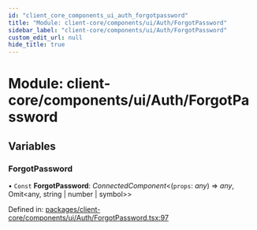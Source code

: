 ```yaml
---
id: "client_core_components_ui_auth_forgotpassword"
title: "Module: client-core/components/ui/Auth/ForgotPassword"
sidebar_label: "client-core/components/ui/Auth/ForgotPassword"
custom_edit_url: null
hide_title: true
---
```


# Module: client-core/components/ui/Auth/ForgotPassword

## Variables

### ForgotPassword

• `Const` **ForgotPassword**: *ConnectedComponent*<(`props`: *any*) => *any*, Omit<any, string \| number \| symbol\>\>

Defined in: [packages/client-core/components/ui/Auth/ForgotPassword.tsx:97](https://github.com/xr3ngine/xr3ngine/blob/9d253dc38/packages/client-core/components/ui/Auth/ForgotPassword.tsx#L97)
